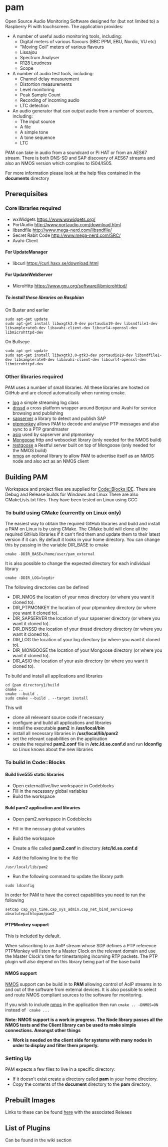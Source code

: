 # pam
Open Source Audio Monitoring Software designed for (but not limited to) a Raspberry Pi with touchscreen. 
The application provides:

* A number of useful audio monitoring tools, including:
  * Digital meters of various flavours (BBC PPM, EBU, Nordic, VU etc)
  * "Moving Coil" meters of various flavours
  * Lissajou
  * Spectrum Analyser
  * R128 Loudness
  * Scope
* A number of audio test tools, including:
  * Channel delay measurement
  * Distortion measurements
  * Level monitoring
  * Peak Sample Count
  * Recording of incoming audio
  * LTC detection
* An audio generator that can output audio from a number of sources, including:
  * The input source
  * A file
  * A simple tone
  * A tone sequence
  * LTC
  
PAM can take in audio from a soundcard or Pi HAT or from an AES67 stream. There is both DNS-SD and SAP discovery of AES67 streams and also an NMOS version which complies to IS04/IS05.

For more information please look at the help files contained in the __documents__ directory
## Prerequisites

### Core libraries required

* wxWidgets   https://www.wxwidgets.org/
* PortAudio   http://www.portaudio.com/download.html
* libsndfile   http://www.mega-nerd.com/libsndfile/
* Secret Rabit Code  http://www.mega-nerd.com/SRC/
* Avahi-Client

#### For UpdateManager
* libcurl  https://curl.haxx.se/download.html

#### For UpdateWebServer
* MicroHttp  https://www.gnu.org/software/libmicrohttpd/


##### To install these libraries on Raspbian
On Buster and earlier
```
sudo apt-get update
sudo apt-get install libwxgtk3.0-dev portaudio19-dev libsndfile1-dev libsamplerate0-dev libavahi-client-dev libcurl4-openssl-dev libmicrohttpd-dev
```
On Bullseye
```
sudo apt-get update
sudo apt-get install libwxgtk3.0-gtk3-dev portaudio19-dev libsndfile1-dev libsamplerate0-dev libavahi-client-dev libcurl4-openssl-dev libmicrohttpd-dev
```

### Other libraries required
PAM uses a number of small libraries. All these libraries are hosted on GitHub and are cloned automatically when running cmake.
* [log](https://github.com/martim01/log)   a simple streaming log class
* [dnssd](https://github.com/martim01/dnssd)   a cross platform wrapper around Bonjour and Avahi for service browsing and publishing
* [sapserver](https://github.com/martim01/sapserver) a library to detect and publish SAP
* [ptpmonkey](https://github.com/martim01/ptpmonkey)  allows PAM to decode and analyse PTP messages and also sync to a PTP grandmaster
* [asio](https://github.com/chriskohlhoff/asio) used by sapserver and ptpmonkey
* [Mongoose](https://GitHub.com/cesanta/mongoose) http and websocket library (only needed for the NMOS build)
* [restgoose](https://GitHub.com/martim01/restgoose) a Restful server built on top of Mongoose (only needed for the NMOS build)
* [nmos](https://github.com/martim01/nmos)   an optional library to allow PAM to advertise itself as an NMOS node and also act as an NMOS client

## Building PAM

Workspace and project files are supplied for [Code::Blocks IDE](http://www.codeblocks.org/). There are Debug and Release builds for Windows and Linux
There are also CMakeLists.txt files. They have been tested on Linux using GCC

### To build using CMake (currently on Linux only)
The easiest way to obtain the required GitHub libraries and build and install a PAM on Linux is by using CMake.
The CMake build will clone all the required GitHub libraries if it can't find them and update them to their latest version if it can.
By default it looks in your home directory. You can change this by passing in the variable DIR_BASE to cmake

```
cmake -DDIR_BASE=/home/user/pam_external
```

It is also possible to change the expected directory for each individual library
```
cmake -DDIR_LOG=logdir
```

The following directories can be defined
- DIR_NMOS the location of your nmos directory (or where you want it cloned to).
- DIR_PTPMONKEY the location of your ptpmonkey directory (or where you want it cloned to).
- DIR_SAPSERVER the location of your sapserver directory (or where you want it cloned to).
- DIR_DNSSD the location of your dnssd directory directory (or where you want it cloned to).
- DIR_LOG the location of your log directory (or where you want it cloned to).
- DIR_MONGOOSE the location of your Mongoose directory (or where you want it cloned to).
- DIR_ASIO the location of your asio directory (or where you want it cloned to).

To build and install all applications and libraries
```
cd {pam directory}/build
cmake ..
cmake --build .
sudo cmake --build . --target install
```
This will 
- clone all releveant source code if necessary
- configure and build all applications and libraries
- install the executable __pam2__ in __/usr/local/bin__ 
- install all necessary libraries in __/usr/local/lib/pam2__
- set the relevant capabilities on the application
- create the required __pam2.conf__ file in __/etc.ld.so.conf.d__ and run __ldconfig__ so Linux knows about the new libraries

### To build in Code::Blocks

#### Build live555 static libraries
* Open external/live/live.workspace in Codeblocks
* Fill in the necessary global variables
* Build the workspace

#### Buld pam2 application and libraries
* Open pam2.workspace in Codeblocks
* Fill in the necssary global variables
* Build the workspace

* Create a file called __pam2.conf__ in directory __/etc/ld.so.conf.d__
* Add the following line to the file
```
/usr/local/lib/pam2
```
* Run the following command to update the library path
```
sudo ldconfig
```

In order for PAM to have the correct capabilities you need to run the following
```
setcap cap_sys_time,cap_sys_admin,cap_net_bind_service+ep absolutepathtopam/pam2
```

#### PTPMonkey support
This is included by default.

When subscribing to an AoIP stream whose SDP defines a PTP reference PTPMonkey will listen for a Master Clock on the relevant domain and use the Master Clock's time for timestamping incoming RTP packets. The PTP plugin will also depend on this library being part of the base build

#### NMOS support

[NMOS](https://github.com/AMWA-TV/nmos/wiki) support can be build in to __PAM__ allowing control of AoIP streams in to and out of the software from external devices. It is also possible to select and route NMOS compliant sources to the software for monitoring. 

If you wish to include [nmos](https://github.com/martim01/nmos) in the application then run ``` cmake .. -DNMOS=ON ``` instead of ``` cmake ...```

**__Note: NMOS support is a work in progress. The Node library passes all the NMOS tests and the Client library can be used to make simple connections. Amongst other things__**
* **__Work is needed on the client side for systems with many nodes in order to display and filter them properly.__**

### Setting Up

PAM expects a few files to live in a specific directory:
* If it doesn't exist create a directory called __pam__ in your home directory.
* Copy the contents of the __document__ directory to the __pam__ directory.


## Prebuilt Images
Links to these can be found [here](https://github.com/martim01/pam/releases) with the associated Releaes


## List of Plugins
Can be found in the wiki section
